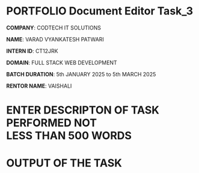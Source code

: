 # PORTFOLIO Document Editor Task_3

**COMPANY**: CODTECH IT SOLUTIONS

**NAME**: VARAD VYANKATESH PATWARI

**INTERN ID**: CT12JRK

**DOMAIN**: FULL STACK WEB DEVELOPMENT

**BATCH DURATION**: 5th JANUARY 2025 to  5th MARCH 2025

**RENTOR NAME**: VAISHALI


# ENTER DESCRIPTON OF TASK PERFORMED NOT LESS THAN 500 WORDS 


# OUTPUT OF THE TASK 
